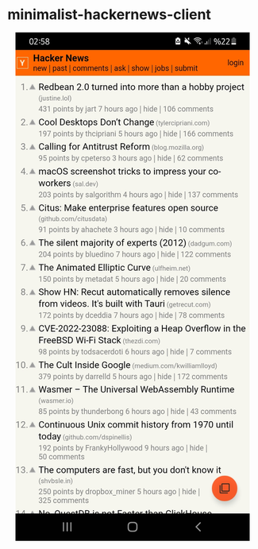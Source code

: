 # minimalist-hackernews-client

<center><img src="https://github.com/Aydeniztr/minimalist-hackernews-client/blob/main/images/Screenshot_20220617-025802_hacker-news.JPG"><center>
